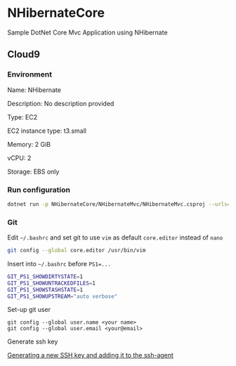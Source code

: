 # NHibernateCore

Sample DotNet Core Mvc Application using NHibernate

## Cloud9 

### Environment

Name: NHibernate

Description: No description provided

Type: EC2

EC2 instance type: t3.small

Memory: 2 GiB

vCPU: 2

Storage: EBS only


### Run configuration

```sh
dotnet run -p NHibernateCore/NHibernateMvc/NHibernateMvc.csproj --urls="http://localhost:8080"
```

### Git

Edit `~/.bashrc` and set git to use `vim` as default `core.editor` instead of `nano`

```sh
git config --global core.editor /usr/bin/vim
```

Insert into `~/.bashrc` before `PS1=...`

```sh
GIT_PS1_SHOWDIRTYSTATE=1
GIT_PS1_SHOWUNTRACKEDFILES=1
GIT_PS1_SHOWSTASHSTATE=1
GIT_PS1_SHOWUPSTREAM="auto verbose"
```

Set-up git user

```
git config --global user.name <your name>
git config --global user.email <your@email>
```

Generate ssh key

[Generating a new SSH key and adding it to the ssh-agent](https://docs.github.com/en/free-pro-team@latest/github/authenticating-to-github/generating-a-new-ssh-key-and-adding-it-to-the-ssh-agent)

